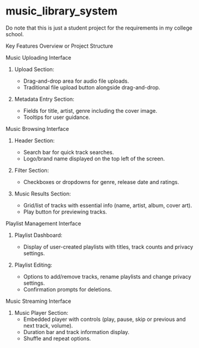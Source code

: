 # music_library_system
Do note that this is just a student project for the requirements in my college school.

Key Features Overview or Project Structure

Music Uploading Interface
1. Upload Section:
   - Drag-and-drop area for audio file uploads.
   - Traditional file upload button alongside drag-and-drop.

2. Metadata Entry Section:
   - Fields for title, artist, genre including the cover image.
   - Tooltips for user guidance.

Music Browsing Interface
1. Header Section:
   - Search bar for quick track searches.
   - Logo/brand name displayed on the top left of the screen.

2. Filter Section:
   - Checkboxes or dropdowns for genre, release date and ratings.

3. Music Results Section:
   - Grid/list of tracks with essential info (name, artist, album, cover art).
   - Play button for previewing tracks.

Playlist Management Interface
1. Playlist Dashboard:
   - Display of user-created playlists with titles, track counts and privacy settings.

2. Playlist Editing:
   - Options to add/remove tracks, rename playlists and change privacy settings.
   - Confirmation prompts for deletions.

Music Streaming Interface
1. Music Player Section:
   - Embedded player with controls (play, pause, skip or previous and next track, volume).
   - Duration bar and track information display.
   - Shuffle and repeat options.
